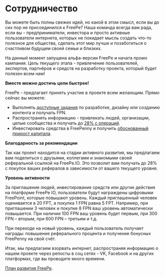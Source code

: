 # Сотрудничество

Вы можете быть полны свежих идей, но какой в этом смысл, если вы до сих пор не присоединился к FreePe? Наша команда всегда вам рада, если вы - предприниматели, инвестора и просто активные пользователи интернета, которых не покидает мысль создать что-то полезное для общества, сделать этот мир лучше и позаботиться о счастливом будущем своей семьи и близких.

На данный момент запущена альфа-версии FreePe и начата промо кампания. Цель текущего этапа - привлечение пользователей, экспертов, партнёров и средств на разработку проекта, который будет полезен всем нам!  

**Вместе можно достичь цели быстрее!**

FreePe - предлагает принять участие в проекте всем желающим. Прямо сейчас вы можете:
* Выполнять [доступные задания](https://pintask.me/board/vPsfuf2sawcaDyt6b) по разработке, дизайну или созданию контента и получать FPN.
* Распространять информацию - привлекать людей, организации, целые сообщества и получать до [28% с операций](https://freepe.info/ru/polzovatelskoe_soglashenie.html).
* Инвестировать средства в FreePenny и получить [обоснованный прирост капитала](https://docs.google.com/spreadsheets/d/15qjeMWLIXKBcD7hW5LufVvJnaPi1_A1x69Iu8WOBMTw/edit?usp=sharing).

**Благодарность за рекомендации**

Так как проект находится на стадии активного развития, мы предлагаем вам поделиться с друзьями, коллегами и знакомыми своей реферальной ссылкой на FreePe.IO. Это позволит вам получать до 28% с покупок ваших рефералов в зависимости от вашего текущего уровня.

**Уровень активности**

За приглашение людей, инвестирование средств или другие действия на платформе FreePe IO, пользователи будут награждены цифровыми FreePoint, которые повышают уровень. Каждый приглашенный человек оценивается в 20 FPT, а покупка 1 FPN равна 5 FPT. Например, при приглашении 3 человек и покупке 8 FPN ваш уровень автоматически повышается. При наличии 100 FPN ваш уровень будет первым, при 300 FPN – вторым, при 600 FPN – третьим и т.д.

При переходе на новый уровень, каждый пользователь получает награды: повышение реферального процента и получение бонусных FreePenny на свой счёт. 

Итак, мы предлагаем взорвать интернет, распространяя информацию о нашем проекте через репосты в соц сетях - VK, Facebook и на других платформах, где вы проводите много времени. 

[План развития FreePe](https://freepe.info/ru/plan.html).
